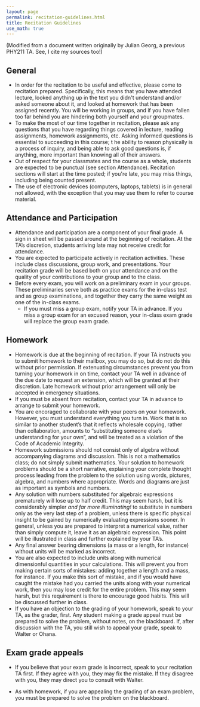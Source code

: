```yaml
---
layout: page 
permalink: recitation-guidelines.html
title: Recitation Guidelines
use_math: true
---
```


(Modified from a document written originally by Julian Georg, a previous PHY211 TA. See, I cite my sources too!)

## General
* In order for the recitation to be useful and effective, please come to recitation prepared.
Specifically, this means that you have attended lecture, looked anything up in the text
you didn't understand and/or asked someone about it, 
and looked at homework that has been assigned recently. You
will be working in groups, and if you have fallen too far behind you are hindering
both yourself and your groupmates.
* To make the most of our time together in recitation, please ask any
questions that you have regarding things covered in lecture, reading assignments,
homework assignments, etc. Asking informed questions is essential to succeeding in this course; t
he ability to reason physically is a process of inquiry,
and being able to ask good questions is, if anything, more important than knowing
all of their answers.
* Out of respect for your classmates and the course as a whole, students are expected
to be punctual (see section Attendance). Recitation sections will start at the time posted;
if you're late, you may miss things, including being counted present.
* The use of electronic devices (computers, laptops, tablets) is in general not allowed,
with the exception that you may use them to refer to course material.


## Attendance and Participation
* Attendance and participation are a component of your final grade. A sign in sheet
will be passed around at the beginning of recitation. At the TA’s discretion, students
arriving late may not receive credit for attendance.
* You are expected to participate actively in recitation activities. These include
 class discussions, group work, and presentations. Your recitation grade will be based
both on your attendance and on the quality of your contributions to your group and to the class.
* Before every exam, you will work on a preliminary exam in your groups. These preliminaries
serve both as practice exams for the in-class test and as group examinations,
and together they carry the same weight as one of the in-class exams.
  - If you must miss a group exam, notify your TA in advance. If you miss a group exam for an excused reason, your in-class exam grade will replace the group exam grade.  


## Homework
* Homework is due at the beginning of recitation. If your TA instructs you to submit
homework to their mailbox, you may do so, but do not do this without prior permission.
If extenuating circumstances prevent you from turning your homework in on
time, contact your TA well in advance of the due date to request an extension, which
will be granted at their discretion. Late homework without prior arrangement will
only be accepted in emergency situations.
* If you must be absent from recitation, contact your TA in advance to arrange to submit
your homework.
* You are encoraged to collaborate with your peers on your homework. However, you
must understand everything you turn in. Work that is so similar to another student’s
that it reflects wholesale copying, rather than collaboration, amounts to “substituting
someone else’s understanding for your own”, and will be treated as a violation of
the Code of Academic Integrity.
* Homework submissions should not consist only of algebra without accompanying
diagrams and discussion. This is not a mathematics class; do not simply submit
mathematics. Your solution to homework problems should be a short narrative, explaining
your complete thought process leading from the problem to the solution
using words, pictures, algebra, and numbers where appropriate. Words and diagrams
are just as important as symbols and numbers. 
* Any solution with numbers substituted for algebraic expressions prematurely will
lose up to half credit. This may seem harsh, but it is considerably simpler *and far
more illuminating!* to substitute in numbers only as the very last step of a problem,
unless there is specific physical insight to be gained by numerically evaluating expressions
sooner. In general, unless you are prepared to interpret a numerical value,
rather than simply compute it, leave it as an algebraic expression. This point will be
illustrated in class and further explained by your TA’s.
* Any final answer bearing dimensions (a mass or a length, for instance) without units
will be marked as incorrect.
* You are also expected to include units along with numerical dimensionful quantities
in your calculations. This will prevent you from making certain sorts of mistakes:
adding together a length and a mass, for instance. If you make this sort of mistake,
and if you would have caught the mistake had you carried the units along with your
numerical work, then you may lose credit for the entire problem. This may seem
harsh, but this requirement is there to encourage good habits. This will be discussed
further in class.
* If you have an objection to the grading of your homework, speak to your TA, as the
grader, first. Any student making a grade appeal must be prepared to solve the problem,
without notes, on the blackboard. If, after discussion with the TA, you still wish
to appeal your grade, speak to Walter or Ohana.

## Exam grade appeals
* If you believe that your exam grade is incorrect, speak to your recitation TA first. If
they agree with you, they may fix the mistake. If they disagree with you, they may
direct you to consult with Walter.

* As with homework, if you are appealing the grading of an exam problem, you must be prepared to solve
the problem on the blackboard.



